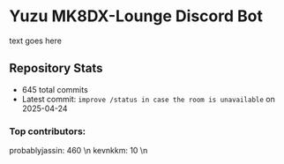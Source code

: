 # Yuzu MK8DX-Lounge Discord Bot
text goes here

## Repository Stats
- 645 total commits
- Latest commit: `improve /status in case the room is unavailable` on 2025-04-24
### Top contributors:
probablyjassin: 460 \n
kevnkkm: 10 \n
